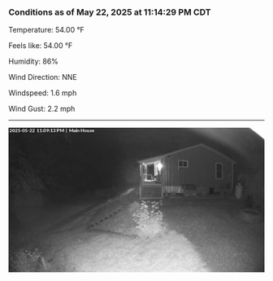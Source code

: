 ### Conditions as of May 22, 2025 at 11:14:29 PM CDT 

Temperature: 54.00 &deg;F

Feels like: 54.00 &deg;F

Humidity: 86%

Wind Direction: NNE

Windspeed: 1.6 mph

Wind Gust: 2.2 mph

---

<img src="./images/latest.jpeg"/>

